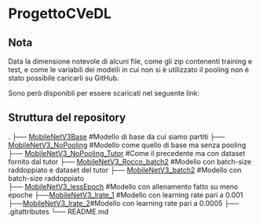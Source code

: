 # ProgettoCVeDL
## Nota
Data la dimensione notevole di alcuni file, come gli zip contenenti training e test, e come le variabili dei modelli in cui non si è utilizzato il pooling non è stato possibile caricarli su GitHub. 

Sono però disponibli per essere scaricati nel seguente link:

## Struttura del repository
.
    ├── [MobileNetV3Base](https://github.com/MargheritaGaleazzi/ProgettoCV-DL/tree/main/MobileNetV3Base "MobileNetV3Base") #Modello di base da cui siamo partiti
    ├── [MobileNetV3_NoPooling](https://github.com/MargheritaGaleazzi/ProgettoCV-DL/tree/main/MobileNetV3_NoPooling "MobileNetV3_NoPooling") #Modello come quello di base ma senza pooling
    ├── [MobileNetV3_NoPooling_Tutor](https://github.com/MargheritaGaleazzi/ProgettoCV-DL/tree/main/MobileNetV3_NoPooling_Tutor "MobileNetV3_NoPooling_Tutor")                     #Come il precedente ma con dataset fornito dal tutor
    ├── [MobileNetV3_Rocco_batch2](https://github.com/MargheritaGaleazzi/ProgettoCV-DL/tree/main/MobileNetV3_Rocco_batch2 "MobileNetV3_Rocco_batch2")                  #Modello con batch-size raddoppiato e dataset del tutor
    ├── [MobileNetV3_batch2](https://github.com/MargheritaGaleazzi/ProgettoCV-DL/tree/main/MobileNetV3_batch2 "MobileNetV3_batch2")   #Modello con batch-size raddoppiato     
    ├── [MobileNetV3_lessEpoch](https://github.com/MargheritaGaleazzi/ProgettoCV-DL/tree/main/MobileNetV3_lessEpoch "MobileNetV3_lessEpoch")           #Modello con allenamento fatto su meno epoche
   ├──[MobileNetV3_lrate_1](https://github.com/MargheritaGaleazzi/ProgettoCV-DL/tree/main/MobileNetV3_lrate_1 "MobileNetV3_lrate_1") #Modello con learning rate pari a 0.001
      ├──[MobileNetV3_lrate_2](https://github.com/MargheritaGaleazzi/ProgettoCV-DL/tree/main/MobileNetV3_lrate_2 "MobileNetV3_lrate_2")#Modello con learning rate pari a 0.0005
    ├── .gitattributes
    └── README.md
